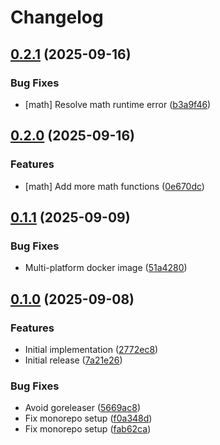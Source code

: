 # Changelog

## [0.2.1](https://github.com/rvolykh/helloworld-mcp/compare/math/v0.2.0...math/v0.2.1) (2025-09-16)


### Bug Fixes

* [math] Resolve math runtime error ([b3a9f46](https://github.com/rvolykh/helloworld-mcp/commit/b3a9f469aa71159e7794b76e79ab5fd3fc865e3d))

## [0.2.0](https://github.com/rvolykh/helloworld-mcp/compare/math/v0.1.1...math/v0.2.0) (2025-09-16)


### Features

* [math] Add more math functions ([0e670dc](https://github.com/rvolykh/helloworld-mcp/commit/0e670dcd8c0cb43986c25455dcfea9a9ce232bba))

## [0.1.1](https://github.com/rvolykh/helloworld-mcp/compare/math/v0.1.0...math/v0.1.1) (2025-09-09)


### Bug Fixes

* Multi-platform docker image ([51a4280](https://github.com/rvolykh/helloworld-mcp/commit/51a4280675308daad87bfcee94dc2f1d827a1351))

## [0.1.0](https://github.com/rvolykh/helloworld-mcp/compare/math/v0.0.1...math/v0.1.0) (2025-09-08)


### Features

* Initial implementation ([2772ec8](https://github.com/rvolykh/helloworld-mcp/commit/2772ec8788eb4f5aace4c7445b43ff19b40aba9e))
* Initial release ([7a21e26](https://github.com/rvolykh/helloworld-mcp/commit/7a21e26e823ecbdefa959f055035ce922798c2ed))


### Bug Fixes

* Avoid goreleaser ([5669ac8](https://github.com/rvolykh/helloworld-mcp/commit/5669ac8b88e64b2616290002b753220071b7ea0b))
* Fix monorepo setup ([f0a348d](https://github.com/rvolykh/helloworld-mcp/commit/f0a348d52e058e8b86016a13e705d2a07f3c5daf))
* Fix monorepo setup ([fab62ca](https://github.com/rvolykh/helloworld-mcp/commit/fab62ca7d81a331c16d0fffd5b8f3947b0300432))
